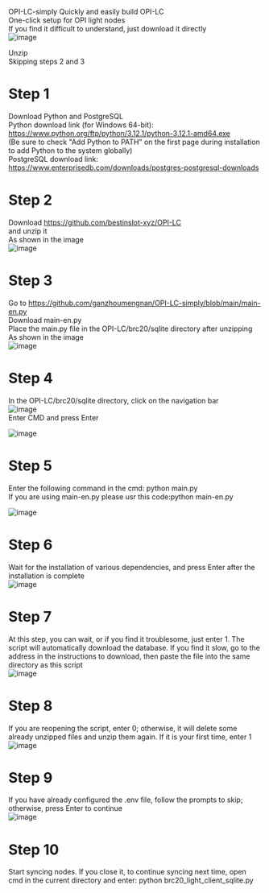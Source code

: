 OPI-LC-simply
Quickly and easily build OPI-LC  
One-click setup for OPI light nodes  
If you find it difficult to understand, just download it directly  
![image](https://github.com/ganzhoumengnan/OPI-LC-simply/assets/109869629/c7f36c20-5b15-4f4a-9049-b8220071ba11)

Unzip  
Skipping steps 2 and 3  

# Step 1
Download Python and PostgreSQL  
Python download link (for Windows 64-bit): https://www.python.org/ftp/python/3.12.1/python-3.12.1-amd64.exe  
(Be sure to check "Add Python to PATH" on the first page during installation to add Python to the system globally)  
PostgreSQL download link: https://www.enterprisedb.com/downloads/postgres-postgresql-downloads  

# Step 2
Download https://github.com/bestinslot-xyz/OPI-LC  
and unzip it  
As shown in the image  
![image](https://github.com/ganzhoumengnan/OPI-LC-simply/assets/109869629/523a3d22-d15e-4238-a083-033e1c610ba4)   

# Step 3
Go to https://github.com/ganzhoumengnan/OPI-LC-simply/blob/main/main-en.py  
Download main-en.py  
Place the main.py file in the OPI-LC/brc20/sqlite directory after unzipping  
As shown in the image  
![image](https://github.com/ganzhoumengnan/OPI-LC-simply/assets/109869629/059d9de6-51bc-44bc-9f7d-c9fc0ac58dcd)   

# Step 4
In the OPI-LC/brc20/sqlite directory, click on the navigation bar  
![image](https://github.com/ganzhoumengnan/OPI-LC-simply/assets/109869629/d0466a7c-1a9b-411c-8f2d-0aa57d93ef4e)  
Enter CMD and press Enter  

![image](https://github.com/ganzhoumengnan/OPI-LC-simply/assets/109869629/7b18c23c-95b6-486f-ba82-dcfa567b462e)  

# Step 5
Enter the following command in the cmd: python main.py   
If you are using main-en.py please usr this code:python main-en.py  

![image](https://github.com/ganzhoumengnan/OPI-LC-simply/assets/109869629/02ea7911-2463-4690-9a12-c5058facdc6d)  

# Step 6
Wait for the installation of various dependencies, and press Enter after the installation is complete  
![image](https://github.com/ganzhoumengnan/OPI-LC-simply/assets/109869629/2c301387-1213-40d2-a530-31c220a1fdef)  

# Step 7
At this step, you can wait, or if you find it troublesome, just enter 1. The script will automatically download the database. If you find it slow, go to the address in the instructions to download, then paste the file into the same directory as this script  
![image](https://github.com/ganzhoumengnan/OPI-LC-simply/assets/109869629/b3fb6609-4c7f-4fe2-8f1c-df3c83cbcc6f)  

# Step 8
If you are reopening the script, enter 0; otherwise, it will delete some already unzipped files and unzip them again. If it is your first time, enter 1  
![image](https://github.com/ganzhoumengnan/OPI-LC-simply/assets/109869629/d81490fe-d1ff-409f-b641-c46ea7887043)  

# Step 9
If you have already configured the .env file, follow the prompts to skip; otherwise, press Enter to continue  
![image](https://github.com/ganzhoumengnan/OPI-LC-simply/assets/109869629/acd90e5b-7806-41c1-9e36-cbcf7267f12e)  

# Step 10
Start syncing nodes. If you close it, to continue syncing next time, open cmd in the current directory and enter: python brc20_light_client_sqlite.py  

